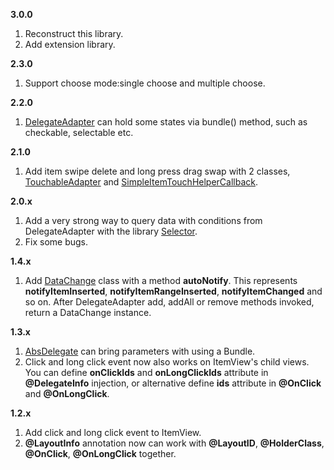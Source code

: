**3.0.0**

1. Reconstruct this library.
2. Add extension library.

**2.3.0**

1. Support choose mode:single choose and multiple choose.

**2.2.0**

1. [DelegateAdapter](https://github.com/boybeak/DelegateAdapter/blob/master/adapter/src/main/java/com/github/boybeak/adapter/DelegateAdapter.java) can hold some states via bundle() method, such as checkable, selectable etc.

**2.1.0**

1. Add item swipe delete and long press drag swap with 2 classes, [TouchableAdapter](https://github.com/boybeak/DelegateAdapter/tree/master/adapter/src/main/java/com/github/boybeak/adapter/touch/TouchableAdapter.java) and [SimpleItemTouchHelperCallback](https://github.com/boybeak/DelegateAdapter/tree/master/adapter/src/main/java/com/github/boybeak/adapter/touch/SimpleItemTouchHelperCallback.java).

**2.0.x**

1. Add a very strong way to query data with conditions from DelegateAdapter with the library [Selector](https://github.com/boybeak/DelegateAdapter/tree/master/selector).
2. Fix some bugs.

**1.4.x**

1. Add [DataChange](https://github.com/boybeak/DelegateAdapter/blob/master/adapter/src/main/java/com/nulldreams/adapter/DataChange.java) class with a method **autoNotify**. This represents **notifyItemInserted**, **notifyItemRangeInserted**, **notifyItemChanged** and so on. After DelegateAdapter add, addAll or remove methods invoked, return a DataChange instance.

**1.3.x**

1. [AbsDelegate](https://github.com/boybeak/DelegateAdapter/blob/master/adapter/src/main/java/com/nulldreams/adapter/AbsDelegate.java) can bring parameters with using a Bundle.
2. Click and long click event now also works on ItemView's child views. You can define **onClickIds** and **onLongClickIds** attribute in **@DelegateInfo** injection, or alternative define **ids** attribute in **@OnClick** and **@OnLongClick**.

**1.2.x**

1. Add click and long click event to ItemView.
2. **@LayoutInfo** annotation now can work with **@LayoutID**, **@HolderClass**, **@OnClick**, **@OnLongClick** together.
